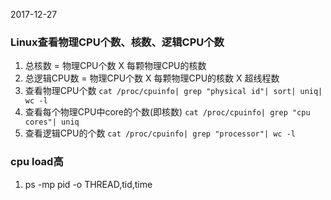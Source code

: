 2017-12-27

### Linux查看物理CPU个数、核数、逻辑CPU个数
1. 总核数 = 物理CPU个数 X 每颗物理CPU的核数 
2. 总逻辑CPU数 = 物理CPU个数 X 每颗物理CPU的核数 X 超线程数
3. 查看物理CPU个数
    ``cat /proc/cpuinfo| grep "physical id"| sort| uniq| wc -l``
4. 查看每个物理CPU中core的个数(即核数)
``cat /proc/cpuinfo| grep "cpu cores"| uniq``
5. 查看逻辑CPU的个数
``cat /proc/cpuinfo| grep "processor"| wc -l``

### cpu load高
1. ps -mp pid -o THREAD,tid,time